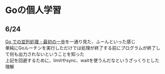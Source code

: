 # Goの個人学習

## 6/24
[Go での並列処理 - 最初の一歩](youtube.com/watch?v=3OOYON47aQ0)を一通り見た、ふーんといった感じ  
単純にGoルーチンを実行しただけでは処理が終了する前にプログラムが終了して何も出力されないということを知った  
上記を回避するために、limitやsync、waitを使うんだなというざっくりとした理解  

